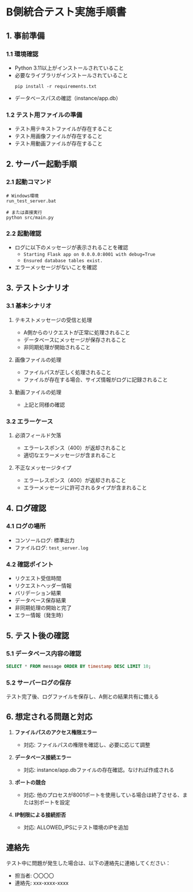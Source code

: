 # B側統合テスト実施手順書

## 1. 事前準備

### 1.1 環境確認
- Python 3.11以上がインストールされていること
- 必要なライブラリがインストールされていること
  ```
  pip install -r requirements.txt
  ```
- データベースパスの確認（instance/app.db）

### 1.2 テスト用ファイルの準備
- テスト用テキストファイルが存在すること
- テスト用画像ファイルが存在すること
- テスト用動画ファイルが存在すること

## 2. サーバー起動手順

### 2.1 起動コマンド
```
# Windows環境
run_test_server.bat

# または直接実行
python src/main.py
```

### 2.2 起動確認
- ログに以下のメッセージが表示されることを確認
  - `Starting Flask app on 0.0.0.0:8001 with debug=True`
  - `Ensured database tables exist.`
- エラーメッセージがないことを確認

## 3. テストシナリオ

### 3.1 基本シナリオ
1. テキストメッセージの受信と処理
   - A側からのリクエストが正常に処理されること
   - データベースにメッセージが保存されること
   - 非同期処理が開始されること

2. 画像ファイルの処理
   - ファイルパスが正しく処理されること
   - ファイルが存在する場合、サイズ情報がログに記録されること

3. 動画ファイルの処理
   - 上記と同様の確認

### 3.2 エラーケース
1. 必須フィールド欠落
   - エラーレスポンス（400）が返却されること
   - 適切なエラーメッセージが含まれること

2. 不正なメッセージタイプ
   - エラーレスポンス（400）が返却されること
   - エラーメッセージに許可されるタイプが含まれること

## 4. ログ確認

### 4.1 ログの場所
- コンソールログ: 標準出力
- ファイルログ: `test_server.log`

### 4.2 確認ポイント
- リクエスト受信時間
- リクエストヘッダー情報
- バリデーション結果
- データベース保存結果
- 非同期処理の開始と完了
- エラー情報（発生時）

## 5. テスト後の確認

### 5.1 データベース内容の確認
```sql
SELECT * FROM message ORDER BY timestamp DESC LIMIT 10;
```

### 5.2 サーバーログの保存
テスト完了後、ログファイルを保存し、A側との結果共有に備える

## 6. 想定される問題と対応

1. **ファイルパスのアクセス権限エラー**
   - 対応: ファイルパスの権限を確認し、必要に応じて調整

2. **データベース接続エラー**
   - 対応: instance/app.dbファイルの存在確認。なければ作成される

3. **ポートの競合**
   - 対応: 他のプロセスが8001ポートを使用している場合は終了させる、または別ポートを設定

4. **IP制限による接続拒否**
   - 対応: ALLOWED_IPSにテスト環境のIPを追加

## 連絡先

テスト中に問題が発生した場合は、以下の連絡先に連絡してください：
- 担当者: 〇〇〇〇
- 連絡先: xxx-xxxx-xxxx